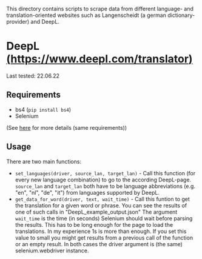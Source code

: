 This directory contains scripts to scrape data from different language- and translation-oriented websites such as Langenscheidt (a german dictionary-provider) and DeepL.

# DeepL [(https://www.deepl.com/translator)](https://www.deepl.com/translator)

Last tested: 22.06.22

## Requirements
- bs4 (`pip install bs4`)
- Selenium

(See [here](https://github.com/Felix-Paetsch/Webscraping/tree/main/Discord#requirements) for more details (same requirements))

## Usage
There are two main functions:
- `set_languages(driver, source_lan, target_lan)` - Call this function (for every new language combination) to go to the according DeepL-page. `source_lan` and `target_lan` both have to be language abbreviations (e.g. "en", "nl", "de", "it") from languages supported by DeepL.
- `get_data_for_word(driver, text, wait_time)` - Call this funtion to get the translation for a given word or phrase. You can see the results of one of such calls in "DeepL_example_output.json" The argument `wait_time` is the time (in seconds) Selenium should wait before parsing the results. This has to be long enough for the page to load the translations. In my experience 1s is more than enough. If you set this value to small you might get results from a previous call of the function or an empty result.
In both cases the driver argument is (the same) selenium.webdriver instance.
